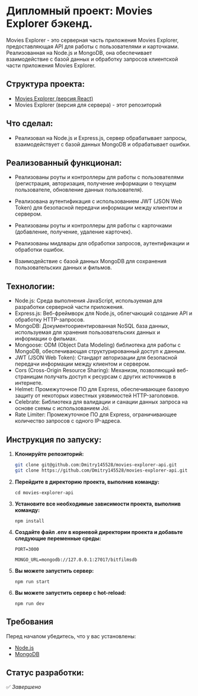 # Дипломный проект: Movies Explorer бэкенд.

Movies Explorer - это серверная часть приложения Movies Explorer, предоставляющая API для работы с пользователями и карточками. Реализованная на Node.js и MongoDB, она обеспечивает взаимодействие с базой данных и обработку запросов клиентской части приложения Movies Explorer.

## Структура проекта:

* [Movies Explorer (версия React)](https://github.com/Dmitry145528/movies-explorer-frontend)
* Movies Explorer (версия для сервера) - этот репозиторий

## Что сделал:

* Реализовал на Node.js и Express.js, сервер обрабатывает запросы, взаимодействует с базой данных MongoDB и обрабатывает ошибки.

## Реализованный функционал:

* Реализованы роуты и контроллеры для работы с пользователями (регистрация, авторизация, получение информации о текущем пользователе, обновление данных пользователя).

* Реализована аутентификация с использованием JWT (JSON Web Token) для безопасной передачи информации между клиентом и сервером.

* Реализованы роуты и контроллеры для работы с карточками (добавление, получение, удаление карточек).

* Реализованы мидлвары для обработки запросов, аутентификации и обработки ошибок.

* Взаимодействие с базой данных MongoDB для сохранения пользовательских данных и фильмов.

## Технологии:

* Node.js: Среда выполнения JavaScript, используемая для разработки серверной части приложения.
* Express.js: Веб-фреймворк для Node.js, облегчающий создание API и обработку HTTP-запросов.
* MongoDB: Документоориентированная NoSQL база данных, используемая для хранения пользовательских данных и информации о фильмах.
* Mongoose: ODM (Object Data Modeling) библиотека для работы с MongoDB, обеспечивающая структурированный доступ к данным.
* JWT (JSON Web Token): Стандарт авторизации для безопасной передачи информации между клиентом и сервером.
* Cors (Cross-Origin Resource Sharing): Механизм, позволяющий веб-страницам получать доступ к ресурсам с других источников в интернете.
* Helmet: Промежуточное ПО для Express, обеспечивающее базовую защиту от некоторых известных уязвимостей HTTP-заголовков.
* Celebrate: Библиотека для валидации и санации данных запроса на основе схемы с использованием Joi.
* Rate Limiter: Промежуточное ПО для Express, ограничивающее количество запросов с одного IP-адреса.

## Инструкция по запуску:

1. **Клонируйте репозиторий:**

   ```bash
   git clone git@github.com:Dmitry145528/movies-explorer-api.git
   git clone https://github.com/Dmitry145528/movies-explorer-api.git

2. **Перейдите в директорию проекта, выполнив команду:**

    `cd movies-explorer-api`

3. **Установите все необходимые зависимости проекта, выполнив команду:**

   `npm install`

4. **Создайте файл .env в корневой директории проекта и добавьте следующие переменные среды:**

    `PORT=3000`
    
    `MONGO_URL=mongodb://127.0.0.1:27017/bitfilmsdb`

5.  **Вы можете запустить сервер:**

    `npm run start`

5.  **Вы можете запустить сервер с hot-reload:**

    `npm run dev`

## Требования

Перед началом убедитесь, что у вас установлены:

- [Node.js](https://nodejs.org/)
- [MongoDB](https://www.mongodb.com/)

## Статус разработки:

✅ _Завершено_
